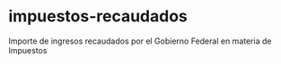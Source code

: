 # impuestos-recaudados
Importe de ingresos recaudados por el Gobierno Federal en materia de Impuestos
